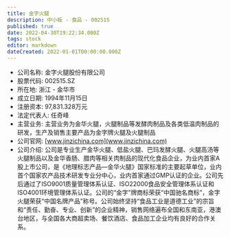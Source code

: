 ```yaml
---
title: 金字火腿
description: 中小板 - 食品 - 002515
published: true
date: 2022-04-30T19:22:34.000Z
tags: stock
editor: markdown
dateCreated: 2022-01-01T00:00:00.000Z
---
```


- 公司名称: 金字火腿股份有限公司
- 股票代码: 002515.SZ
- 所在地: 浙江 - 金华市
- 成立日期: 1994年11月15日
- 注册资本: 97,831.328万元
- 法定代表人: 任奇峰
- 主营业务: 主营业务为金华火腿，火腿制品等发酵肉制品及各类低温肉制品的研发，生产及销售主要产品为金字牌火腿及火腿制品
- 公司官网: [www.jinzichina.com](www.jinzichina.com)
- 公司介绍: 公司是专业生产金华火腿、低盐火腿、巴玛发酵火腿、火腿高汤等火腿制品以及金华香肠、腊肉等相关肉制品的现代化食品企业，为业内首家A股上市公司，是《地理标志产品—金华火腿》国家标准的主要起草单位，业内首个国家农产品技术研发专业分中心，业内首家通过GMP认证的企业。公司先后通过了ISO9001质量管理体系认证、ISO22000食品安全管理体系认证和ISO4001环境管理体系认证。公司的“金字”牌商标荣获“中国驰名商标”，金字火腿荣获“中国名牌产品”称号。公司始终坚持“食品工业是道德工业”的宗旨和“责任、勤奋、专业、创新”的企业精神，销售网络遍布全国和东南亚，港澳台地区，与全国各大商超卖场、餐饮酒店、食品加工企业均有良好的合作关系。



